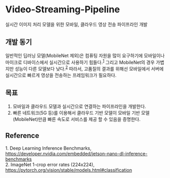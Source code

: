 # Video-Streaming-Pipeline
실시간 이미지 처리 모델을 위한 모바일, 클라우드 영상 전송 파이프라인 개발

## 개발 동기
일반적인 딥러닝 모델(MobileNet 제외)은 컴퓨팅 자원을 많이 요구하기에 모바일이나 마이크로 디바이스에서 실시간으로 사용하기 힘들다.<sup>[1](#1)</sup> 그리고 MobileNet의 경우 가볍지만 성능이 다른 모델보다 낮다.<sup>[2](#2)</sup> 따라서, 고품질의 결과를 위해선 모바일에서 서버에 실시간으로 빠르게 영상을 전송하는 프레임워크가 필요하다.

## 목표
1. 모바일과 클라우드 모델과 실시간으로 연결하는 파이프라인을 개발한다.
2. 빠른 네트워크(5G 등)를 이용해서 클라우드 기반 모델이 모바일 기반 모델(MobileNet)만큼 빠른 속도로 서비스를 제공 할 수 있음을 증명한다.

## Reference
<a name="1">1</a>. Deep Learning Inference Benchmarks, https://developer.nvidia.com/embedded/jetson-nano-dl-inference-benchmarks<br>
<a name="2">2</a>. ImageNet 1-crop error rates (224x224), https://pytorch.org/vision/stable/models.html#classification
